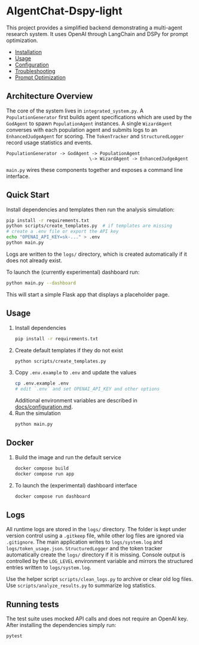 # AIgentChat-Dspy-light

This project provides a simplified backend demonstrating a multi-agent research system. It uses OpenAI through LangChain and DSPy for prompt optimization.

- [Installation](docs/installation.md)
- [Usage](docs/usage.md)
- [Configuration](docs/configuration.md)
- [Troubleshooting](docs/troubleshooting.md)
- [Prompt Optimization](docs/prompt_optimization.md)

## Architecture Overview

The core of the system lives in `integrated_system.py`. A `PopulationGenerator` first builds agent specifications which are used by the `GodAgent` to spawn `PopulationAgent` instances. A single `WizardAgent` converses with each population agent and submits logs to an `EnhancedJudgeAgent` for scoring. The `TokenTracker` and `StructuredLogger` record usage statistics and events.

```
PopulationGenerator -> GodAgent -> PopulationAgent
                               \-> WizardAgent -> EnhancedJudgeAgent
```

`main.py` wires these components together and exposes a command line interface.

## Quick Start

Install dependencies and templates then run the analysis simulation:
```bash
pip install -r requirements.txt
python scripts/create_templates.py  # if templates are missing
# create a .env file or export the API key
echo "OPENAI_API_KEY=sk-..." > .env
python main.py
```

Logs are written to the `logs/` directory, which is created automatically if it
does not already exist.

To launch the (currently experimental) dashboard run:
```bash
python main.py --dashboard
```
This will start a simple Flask app that displays a placeholder page.

## Usage

1. Install dependencies
   ```bash
   pip install -r requirements.txt
   ```
2. Create default templates if they do not exist
   ```bash
   python scripts/create_templates.py
   ```
3. Copy `.env.example` to `.env` and update the values
   ```bash
   cp .env.example .env
   # edit `.env` and set OPENAI_API_KEY and other options
   ```
   Additional environment variables are described in
   [docs/configuration.md](docs/configuration.md).
4. Run the simulation
   ```bash
   python main.py
   ```

## Docker

1. Build the image and run the default service
   ```bash
   docker compose build
   docker compose run app
   ```
2. To launch the (experimental) dashboard interface
   ```bash
   docker compose run dashboard
   ```


## Logs

All runtime logs are stored in the `logs/` directory. The folder is kept under version control using a `.gitkeep` file, while other log files are ignored via `.gitignore`.
The main application writes to `logs/system.log` and `logs/token_usage.json`.
`StructuredLogger` and the token tracker automatically create the `logs/` directory if it is missing.
Console output is controlled by the `LOG_LEVEL` environment variable and mirrors
the structured entries written to `logs/system.log`.

Use the helper script `scripts/clean_logs.py` to archive or clear old log files.
Use `scripts/analyze_results.py` to summarize log statistics.

## Running tests

The test suite uses mocked API calls and does not require an OpenAI key. After
installing the dependencies simply run:

```bash
pytest
```


